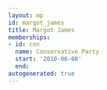 ```yaml
---
layout: mp
id: margot_james
title: Margot James
memberships:
- id: con
  name: Conservative Party
  start: '2010-06-08'
  end: 
autogenerated: true
---
```

